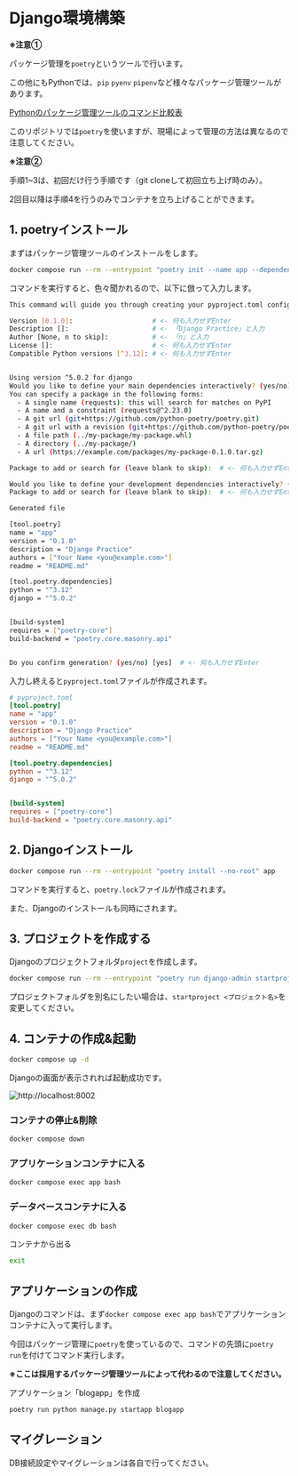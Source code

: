 # Django環境構築

**※注意①**

パッケージ管理を`poetry`というツールで行います。

この他にもPythonでは、`pip` `pyenv` `pipenv`など様々なパッケージ管理ツールがあります。

[Pythonのパッケージ管理ツールのコマンド比較表](https://zenn.dev/tanny/articles/041f46c06f76f5)

このリポジトリでは`poetry`を使いますが、現場によって管理の方法は異なるので注意してください。

**※注意②**

手順1~3は、初回だけ行う手順です（git cloneして初回立ち上げ時のみ）。

2回目以降は手順4を行うのみでコンテナを立ち上げることができます。

## 1. poetryインストール
まずはパッケージ管理ツールのインストールをします。

```bash
docker compose run --rm --entrypoint "poetry init --name app --dependency django --dependency mysqlclient" app
```

コマンドを実行すると、色々聞かれるので、以下に倣って入力します。

```bash
This command will guide you through creating your pyproject.toml config.

Version [0.1.0]:                    # <- 何も入力せずEnter
Description []:                     # <- 「Django Practice」と入力
Author [None, n to skip]:           # <- 「n」と入力
License []:                         # <- 何も入力せずEnter
Compatible Python versions [^3.12]: # <- 何も入力せずEnter


Using version ^5.0.2 for django
Would you like to define your main dependencies interactively? (yes/no) [yes] 
You can specify a package in the following forms:
  - A single name (requests): this will search for matches on PyPI
  - A name and a constraint (requests@^2.23.0)
  - A git url (git+https://github.com/python-poetry/poetry.git)
  - A git url with a revision (git+https://github.com/python-poetry/poetry.git#develop)
  - A file path (../my-package/my-package.whl)
  - A directory (../my-package/)
  - A url (https://example.com/packages/my-package-0.1.0.tar.gz)

Package to add or search for (leave blank to skip):  # <- 何も入力せずEnter

Would you like to define your development dependencies interactively? (yes/no) [yes]  # <- 何も入力せずEnter
Package to add or search for (leave blank to skip):  # <- 何も入力せずEnter

Generated file

[tool.poetry]
name = "app"
version = "0.1.0"
description = "Django Practice"
authors = ["Your Name <you@example.com>"]
readme = "README.md"

[tool.poetry.dependencies]
python = "^3.12"
django = "^5.0.2"


[build-system]
requires = ["poetry-core"]
build-backend = "poetry.core.masonry.api"


Do you confirm generation? (yes/no) [yes]  # <- 何も入力せずEnter
```

入力し終えると`pyproject.toml`ファイルが作成されます。

```toml
# pyproject.toml
[tool.poetry]
name = "app"
version = "0.1.0"
description = "Django Practice"
authors = ["Your Name <you@example.com>"]
readme = "README.md"

[tool.poetry.dependencies]
python = "^3.12"
django = "^5.0.2"


[build-system]
requires = ["poetry-core"]
build-backend = "poetry.core.masonry.api"
```
## 2. Djangoインストール

```bash
docker compose run --rm --entrypoint "poetry install --no-root" app
```

コマンドを実行すると、`poetry.lock`ファイルが作成されます。

また、Djangoのインストールも同時にされます。

## 3. プロジェクトを作成する
Djangoのプロジェクトフォルダ`project`を作成します。

```bash
docker compose run --rm --entrypoint "poetry run django-admin startproject project" app
```

プロジェクトフォルダを別名にしたい場合は、`startproject <プロジェクト名>`を変更してください。

## 4. コンテナの作成&起動

```bash
docker compose up -d
```

Djangoの画面が表示されれば起動成功です。

![http://localhost:8002](http://localhost:8002)


### コンテナの停止&削除

```bash
docker compose down
```

### アプリケーションコンテナに入る

```bash
docker compose exec app bash
```

### データベースコンテナに入る

```bash
docker compose exec db bash
```

コンテナから出る

```bash
exit
```

## アプリケーションの作成
Djangoのコマンドは、まず`docker compose exec app bash`でアプリケーションコンテナに入って実行します。

今回はパッケージ管理に`poetry`を使っているので、コマンドの先頭に`poetry run`を付けてコマンド実行します。

**※ここは採用するパッケージ管理ツールによって代わるので注意してください。**

アプリケーション「blogapp」を作成

```bash
poetry run python manage.py startapp blogapp
```

## マイグレーション
DB接続設定やマイグレーションは各自で行ってください。
